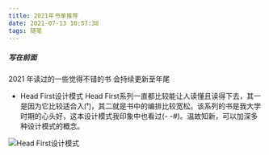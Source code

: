 ```yaml
---
title: 2021年书单推荐
date: 2021-07-13 10:57:38
tags: 随笔
---
```


##### 写在前面

2021 年读过的一些觉得不错的书 会持续更新至年尾

* Head First设计模式
Head First系列一直都比较能让人读懂且读得下去，其一是因为它比较适合入门，其二就是书中的编排比较宽松。该系列的书是我大学时期的心头好，这本设计模式我印象中也看过(- -#)。温故知新，可以加深多种设计模式的概念。

![Head First设计模式](head_first.jpeg)

<!-- more -->